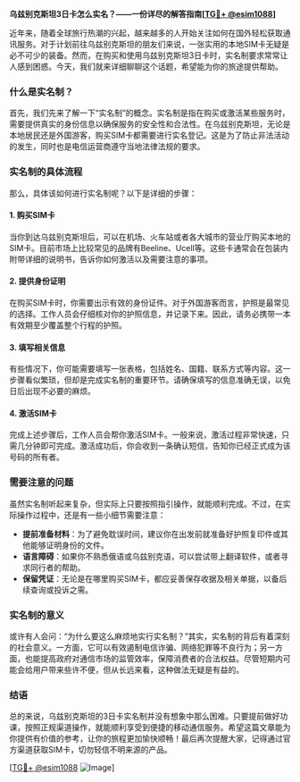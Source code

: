 **乌兹别克斯坦3日卡怎么实名？——一份详尽的解答指南[[TG💪+ @esim1088](https://t.me/s/esim1088)]**

近年来，随着全球旅行热潮的兴起，越来越多的人开始关注如何在国外轻松获取通讯服务。对于计划前往乌兹别克斯坦的朋友们来说，一张实用的本地SIM卡无疑是必不可少的装备。然而，在购买和使用乌兹别克斯坦3日卡时，实名制要求常常让人感到困惑。今天，我们就来详细聊聊这个话题，希望能为你的旅途提供帮助。

### 什么是实名制？

首先，我们先来了解一下“实名制”的概念。实名制是指在购买或激活某些服务时，需要提供真实的身份信息以确保服务的安全性和合法性。在乌兹别克斯坦，无论是本地居民还是外国游客，购买SIM卡都需要进行实名登记。这是为了防止非法活动的发生，同时也是电信运营商遵守当地法律法规的要求。

### 实名制的具体流程

那么，具体该如何进行实名制呢？以下是详细的步骤：

#### 1. 购买SIM卡
当你到达乌兹别克斯坦后，可以在机场、火车站或者各大城市的营业厅购买本地的SIM卡。目前市场上比较常见的品牌有Beeline、Ucell等。这些卡通常会在包装内附带详细的说明书，告诉你如何激活以及需要注意的事项。

#### 2. 提供身份证明
在购买SIM卡时，你需要出示有效的身份证件。对于外国游客而言，护照是最常见的选择。工作人员会仔细核对你的护照信息，并记录下来。因此，请务必携带一本有效期至少覆盖整个行程的护照。

#### 3. 填写相关信息
有些情况下，你可能需要填写一张表格，包括姓名、国籍、联系方式等内容。这一步骤看似繁琐，但却是完成实名制的重要环节。请确保填写的信息准确无误，以免日后出现不必要的麻烦。

#### 4. 激活SIM卡
完成上述步骤后，工作人员会帮你激活SIM卡。一般来说，激活过程非常快速，只需几分钟即可完成。激活成功后，你会收到一条确认短信，告知你已经正式成为该号码的所有者。

### 需要注意的问题

虽然实名制听起来复杂，但实际上只要按照指引操作，就能顺利完成。不过，在实际操作过程中，还是有一些小细节需要注意：

- **提前准备材料**：为了避免耽误时间，建议你在出发前就准备好护照复印件或其他能够证明身份的文件。
- **语言障碍**：如果你不熟悉俄语或乌兹别克语，可以尝试带上翻译软件，或者寻求同行者的帮助。
- **保留凭证**：无论是在哪里购买SIM卡，都应妥善保存收据及相关单据，以备后续查询或投诉之需。

### 实名制的意义

或许有人会问：“为什么要这么麻烦地实行实名制？”其实，实名制的背后有着深刻的社会意义。一方面，它可以有效遏制电信诈骗、网络犯罪等不良行为；另一方面，也能提高政府对通信市场的监管效率，保障消费者的合法权益。尽管短期内可能会给用户带来些许不便，但从长远来看，这种做法无疑是有益的。

### 结语

总的来说，乌兹别克斯坦的3日卡实名制并没有想象中那么困难。只要提前做好功课，按照正规渠道操作，就能顺利享受到便捷的移动通信服务。希望这篇文章能为你提供有价值的参考，让你的旅程更加愉快顺畅！最后再次提醒大家，记得通过官方渠道获取SIM卡，切勿轻信不明来源的产品。

[[TG💪+ @esim1088](https://t.me/s/esim1088) ![Image](https://i.postimg.cc/4NQfJmqS/Snipaste-2025-05-13-00-14-12.png)]